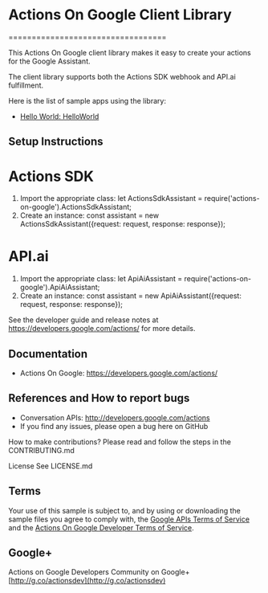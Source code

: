 # Actions On Google Client Library
==================================

This Actions On Google client library makes it easy to create your actions for the Google Assistant.

The client library supports both the Actions SDK webhook and API.ai fulfillment.


Here is the list of sample apps using the library:
* [Hello World: HelloWorld](https://github.com/actions-on-google/helloworld)


## Setup Instructions

# Actions SDK
 1. Import the appropriate class: let ActionsSdkAssistant = require('actions-on-google').ActionsSdkAssistant;
 2. Create an instance: const assistant = new ActionsSdkAssistant({request: request, response: response});

 # API.ai
 1. Import the appropriate class: let ApiAiAssistant = require('actions-on-google').ApiAiAssistant;
 2. Create an instance: const assistant = new ApiAiAssistant({request: request, response: response});

See the developer guide and release notes at https://developers.google.com/actions/ for more details.

## Documentation
* Actions On Google: https://developers.google.com/actions/

## References and How to report bugs
* Conversation APIs: http://developers.google.com/actions
* If you find any issues, please open a bug here on GitHub

How to make contributions?
Please read and follow the steps in the CONTRIBUTING.md

License
See LICENSE.md

## Terms
Your use of this sample is subject to, and by using or downloading the sample files you agree to comply with, the [Google APIs Terms of Service](https://developers.google.com/terms/) and the [Actions On Google Developer Terms of Service](https://developers.google.com/actions/docs/terms/).

## Google+
Actions on Google Developers Community on Google+ [http://g.co/actionsdev](http://g.co/actionsdev)
